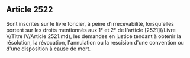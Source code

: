Article 2522
----
Sont inscrites sur le livre foncier, à peine d'irrecevabilité, lorsqu'elles
portent sur les droits mentionnés aux 1° et 2° de l'article [2521](/Livre V/Titre IV/Article 2521.md), les demandes
en justice tendant à obtenir la résolution, la révocation, l'annulation ou la
rescision d'une convention ou d'une disposition à cause de mort.
